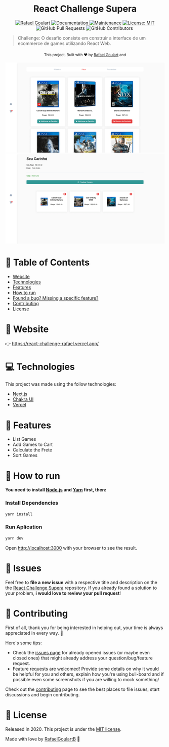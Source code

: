 <h1 align="center">React Challenge Supera</h1>

<p align="center">	
   <a href="https://www.linkedin.com/in/rafael-goulartb/">
      <img alt="Rafael Goulart" src="https://img.shields.io/badge/-RafaelGoulartB-fe4d3b?style=flat&logo=Linkedin&logoColor=white" />
   </a>
  <a href="https://github.com/RafaelGoulartB/react-challenge-supera#readme">
    <img alt="Documentation" src="https://img.shields.io/badge/documentation-yes-fe4d3b.svg" target="_blank" />
  </a>
  <a href="https://github.com/RafaelGoulartB/react-challenge-supera/graphs/commit-activity">
    <img alt="Maintenance" src="https://img.shields.io/badge/Maintained%3F-yes-fe4d3b.svg" target="_blank" />
  </a>
  <a href="https://github.com/RafaelGoulartB/react-challenge-supera/blob/master/LICENSE">
    <img alt="License: MIT" src="https://img.shields.io/badge/License-MIT-fe4d3b.svg" target="_blank" />
  </a>
  <img alt="GitHub Pull Requests" src="https://img.shields.io/github/issues-pr/RafaelGoulartB/react-challenge-supera?color=fe4d3b" />
  <img alt="GitHub Contributors" src="https://img.shields.io/github/contributors/RafaelGoulartB/react-challenge-supera?color=fe4d3b" />
  <img alt="" src="https://img.shields.io/github/repo-size/RafaelGoulartB/react-challenge-supera?color=fe4d3b" />
</p>


> Challenge: O desafio consiste em construir a interface de um ecommerce de games utilizando React Web.

<div align="center">
  <sub>This project. Built with ❤︎ by
    <a href="https://github.com/RafaelGoulartB">Rafael Goulart</a> and
  </sub>
</div>

<br />
<div align="center">
  <img src="./.github/screenshots/screenshot-1.png" width="700">
  <img src="./.github/screenshots/screenshot-2.png" width="700">
</div>

# :pushpin: Table of Contents

* [Website](#eyes-website)
* [Technologies](#computer-technologies)
* [Features](#rocket-features)
* [How to run](#construction_worker-how-to-run)
* [Found a bug? Missing a specific feature?](#bug-issues)
* [Contributing](#tada-contributing)
* [License](#closed_book-license)

# :eyes: Website
👉 https://react-challenge-rafael.vercel.app/

# :computer: Technologies
This project was made using the follow technologies:

* [Next.js](https://nextjs.org/)     
* [Chakra UI](https://chakra-ui.com/docs/getting-started)      
* [Vercel](https://vercel.com/)    

# :rocket: Features

- List Games
- Add Games to Cart
- Calculate the Frete
- Sort Games

# :construction_worker: How to run
**You need to install [Node.js](https://nodejs.org/en/download/) and [Yarn](https://yarnpkg.com/) first, then:**

### Install Dependencies
```bash
yarn install
```
### Run Aplication
```bash 
yarn dev 
```

Open [http://localhost:3000](http://localhost:3000) with your browser to see the result.
<br>

# :bug: Issues

Feel free to **file a new issue** with a respective title and description on the the [React Challenge Supera](https://github.com/RafaelGoulartB/react-challenge-supera/issues) repository. If you already found a solution to your problem, **i would love to review your pull request**!


# :tada: Contributing
First of all, thank you for being interested in helping out, your time is always appreciated in every way. :100:

Here's some tips:

* Check the [issues page](https://github.com/RafaelGoulartB/react-challenge-supera/issues) for already opened issues (or maybe even closed ones) that might already address your question/bug/feature request.
* Feature requests are welcomed! Provide some details on why it would be helpful for you and others, explain how you're using bull-board and if possible even some screenshots if you are willing to mock something!

Check out the [contributing](./CONTRIBUTING.md) page to see the best places to file issues, start discussions and begin contributing.

# :closed_book: License

Released in 2020.
This project is under the [MIT license](./LICENSE).

Made with love by [RafaelGoulartB](https://github.com/RafaelGoulartB) 🚀
